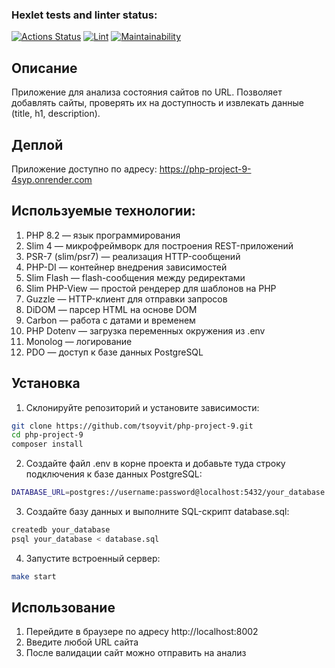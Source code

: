 ### Hexlet tests and linter status:
[![Actions Status](https://github.com/tsoyvit/php-project-9/actions/workflows/hexlet-check.yml/badge.svg)](https://github.com/tsoyvit/php-project-9/actions)
[![Lint](https://github.com/tsoyvit/php-project-9/actions/workflows/lint.yml/badge.svg)](https://github.com/tsoyvit/php-project-9/actions/workflows/lint.yml)
[![Maintainability](https://api.codeclimate.com/v1/badges/78e251a4b7fda17ee611/maintainability)](https://codeclimate.com/github/tsoyvit/php-project-9/maintainability)


## Описание

Приложение для анализа состояния сайтов по URL.
Позволяет добавлять сайты, проверять их на доступность и извлекать данные (title, h1, description).

## Деплой

Приложение доступно по адресу:
https://php-project-9-4syp.onrender.com

## Используемые технологии:
1. PHP 8.2 — язык программирования
2. Slim 4 — микрофреймворк для построения REST-приложений
3. PSR-7 (slim/psr7) — реализация HTTP-сообщений
4. PHP-DI — контейнер внедрения зависимостей
5. Slim Flash — flash-сообщения между редиректами
6. Slim PHP-View — простой рендерер для шаблонов на PHP
7. Guzzle — HTTP-клиент для отправки запросов
8. DiDOM — парсер HTML на основе DOM
9. Carbon — работа с датами и временем
10. PHP Dotenv — загрузка переменных окружения из .env
11. Monolog — логирование
12. PDO — доступ к базе данных PostgreSQL


## Установка

1. Склонируйте репозиторий и установите зависимости:

```bash
git clone https://github.com/tsoyvit/php-project-9.git
cd php-project-9
composer install
```

2. Создайте файл .env в корне проекта и добавьте туда строку подключения к базе данных PostgreSQL:

```bash
DATABASE_URL=postgres://username:password@localhost:5432/your_database
```

3. Создайте базу данных и выполните SQL-скрипт database.sql:

```bash
createdb your_database
psql your_database < database.sql
```
4. Запустите встроенный сервер:

```bash
make start
```

## Использование

1. Перейдите в браузере по адресу http://localhost:8002
2. Введите любой URL сайта 
3. После валидации сайт можно отправить на анализ

